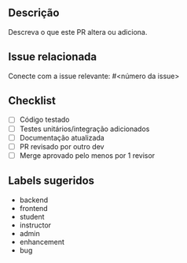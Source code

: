 ## Descrição
Descreva o que este PR altera ou adiciona.

## Issue relacionada
Conecte com a issue relevante: #<número da issue>

## Checklist
- [ ] Código testado
- [ ] Testes unitários/integração adicionados
- [ ] Documentação atualizada
- [ ] PR revisado por outro dev
- [ ] Merge aprovado pelo menos por 1 revisor

## Labels sugeridos
- backend
- frontend
- student
- instructor
- admin
- enhancement
- bug
